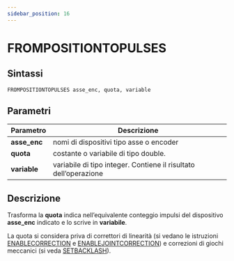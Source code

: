 ```yaml
---
sidebar_position: 16
---
```


# FROMPOSITIONTOPULSES

## Sintassi

  ```
FROMPOSITIONTOPULSES asse_enc, quota, variable
  ```

## Parametri
|Parametro         | Descrizione                                                         |                
|------------------|---------------------------------------------------------------------|
| **asse_enc**     | 	nomi di dispositivi tipo asse o encoder                            |                
| **quota**        | 	costante o variabile di tipo double.                               |                
| **variable**     | 	variabile di tipo integer. Contiene il risultato dell’operazione   |


## Descrizione
Trasforma la **quota** indica nell’equivalente conteggio impulsi del dispositivo **asse_enc** indicato e lo scrive in **variabile**. 

La quota si considera priva di correttori di linearità (si vedano le istruzioni [ENABLECORRECTION](./ENABLECORRECTION.md) e [ENABLEJOINTCORRECTION](./ENABLEJOINTCORRECTION.md)) e correzioni di giochi meccanici (si veda [SETBACKLASH](/docs/ToDo.md)).